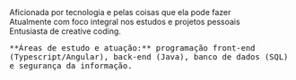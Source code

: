 
  
##
Aficionada por tecnologia e pelas coisas que ela pode fazer<br>
Atualmente com foco integral nos estudos e projetos pessoais<br>
Entusiasta de creative coding.<br> 

<div>
<kbd>**Áreas de estudo e atuação:** programação front-end (Typescript/Angular), back-end (Java), banco de dados (SQL) e segurança da informação.</kbd>
</div>


  
##
  </div>
